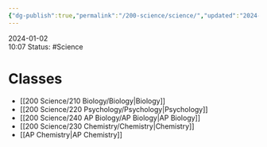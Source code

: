 ```yaml
---
{"dg-publish":true,"permalink":"/200-science/science/","updated":"2024-08-09T05:19:21.763-05:00"}
---
```


2024-01-02  
10:07
Status: #Science 
# Classes 
- [[200 Science/210 Biology/Biology\|Biology]]
- [[200 Science/220 Psychology/Psychology\|Psychology]]
- [[200 Science/240 AP Biology/AP Biology\|AP Biology]]
- [[200 Science/230 Chemistry/Chemistry\|Chemistry]]
- [[AP Chemistry\|AP Chemistry]]